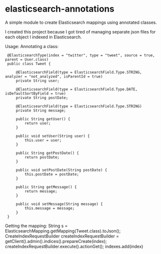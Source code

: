 elasticsearch-annotations
=========================

A simple module to create Elasticsearch mappings using annotated classes.

I created this project because I got tired of managing separate json files for each object I indexed in Elasticsearch.

Usage:
 Annotating a class:

     @ElasticsearchType(index = "twitter", type = "tweet", source = true, parent = User.class)
     public class Tweet {

         @ElasticsearchField(type = ElasticsearchField.Type.STRING, analyzer = "not_analyzed", isParentId = true)
         private String user;

         @ElasticsearchField(type = ElasticsearchField.Type.DATE, isDefaultSortByField = true)
         private String postDate;

         @ElasticsearchField(type = ElasticsearchField.Type.STRING)
         private String message;

         public String getUser() {
             return user;
         }

         public void setUser(String user) {
             this.user = user;
         }

         public String getPostDate() {
             return postDate;
         }

         public void setPostDate(String postDate) {
             this.postDate = postDate;
         }

         public String getMessage() {
             return message;
         }

         public void setMessage(String message) {
             this.message = message;
         }
     }


 Getting the mapping:
     String s = ElasticsearchMapping.getMapping(Tweet.class).toJson();
     CreateIndexRequestBuilder createIndexRequestBuilder = getClient().admin().indices().prepareCreate(index);
     createIndexRequestBuilder.execute().actionGet();
     indexes.add(index)
